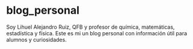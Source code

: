 # blog_personal
Soy Lihuel Alejandro Ruiz, QFB y profesor de química, matemáticas, estadística y física.
Este es mi un blog personal con información útil para alumnos y curiosidades.
